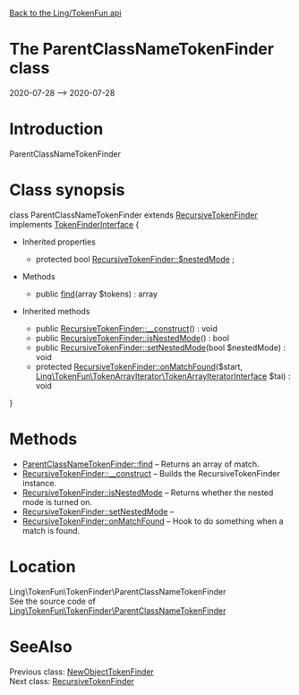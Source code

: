 [Back to the Ling/TokenFun api](https://github.com/lingtalfi/TokenFun/blob/master/doc/api/Ling/TokenFun.md)



The ParentClassNameTokenFinder class
================
2020-07-28 --> 2020-07-28






Introduction
============

ParentClassNameTokenFinder



Class synopsis
==============


class <span class="pl-k">ParentClassNameTokenFinder</span> extends [RecursiveTokenFinder](https://github.com/lingtalfi/TokenFun/blob/master/doc/api/Ling/TokenFun/TokenFinder/RecursiveTokenFinder.md) implements [TokenFinderInterface](https://github.com/lingtalfi/TokenFun/blob/master/doc/api/Ling/TokenFun/TokenFinder/TokenFinderInterface.md) {

- Inherited properties
    - protected bool [RecursiveTokenFinder::$nestedMode](#property-nestedMode) ;

- Methods
    - public [find](https://github.com/lingtalfi/TokenFun/blob/master/doc/api/Ling/TokenFun/TokenFinder/ParentClassNameTokenFinder/find.md)(array $tokens) : array

- Inherited methods
    - public [RecursiveTokenFinder::__construct](https://github.com/lingtalfi/TokenFun/blob/master/doc/api/Ling/TokenFun/TokenFinder/RecursiveTokenFinder/__construct.md)() : void
    - public [RecursiveTokenFinder::isNestedMode](https://github.com/lingtalfi/TokenFun/blob/master/doc/api/Ling/TokenFun/TokenFinder/RecursiveTokenFinder/isNestedMode.md)() : bool
    - public [RecursiveTokenFinder::setNestedMode](https://github.com/lingtalfi/TokenFun/blob/master/doc/api/Ling/TokenFun/TokenFinder/RecursiveTokenFinder/setNestedMode.md)(bool $nestedMode) : void
    - protected [RecursiveTokenFinder::onMatchFound](https://github.com/lingtalfi/TokenFun/blob/master/doc/api/Ling/TokenFun/TokenFinder/RecursiveTokenFinder/onMatchFound.md)($start, [Ling\TokenFun\TokenArrayIterator\TokenArrayIteratorInterface](https://github.com/lingtalfi/TokenFun/blob/master/doc/api/Ling/TokenFun/TokenArrayIterator/TokenArrayIteratorInterface.md) $tai) : void

}






Methods
==============

- [ParentClassNameTokenFinder::find](https://github.com/lingtalfi/TokenFun/blob/master/doc/api/Ling/TokenFun/TokenFinder/ParentClassNameTokenFinder/find.md) &ndash; Returns an array of match.
- [RecursiveTokenFinder::__construct](https://github.com/lingtalfi/TokenFun/blob/master/doc/api/Ling/TokenFun/TokenFinder/RecursiveTokenFinder/__construct.md) &ndash; Builds the RecursiveTokenFinder instance.
- [RecursiveTokenFinder::isNestedMode](https://github.com/lingtalfi/TokenFun/blob/master/doc/api/Ling/TokenFun/TokenFinder/RecursiveTokenFinder/isNestedMode.md) &ndash; Returns whether the nested mode is turned on.
- [RecursiveTokenFinder::setNestedMode](https://github.com/lingtalfi/TokenFun/blob/master/doc/api/Ling/TokenFun/TokenFinder/RecursiveTokenFinder/setNestedMode.md) &ndash; 
- [RecursiveTokenFinder::onMatchFound](https://github.com/lingtalfi/TokenFun/blob/master/doc/api/Ling/TokenFun/TokenFinder/RecursiveTokenFinder/onMatchFound.md) &ndash; Hook to do something when a match is found.





Location
=============
Ling\TokenFun\TokenFinder\ParentClassNameTokenFinder<br>
See the source code of [Ling\TokenFun\TokenFinder\ParentClassNameTokenFinder](https://github.com/lingtalfi/TokenFun/blob/master/TokenFinder/ParentClassNameTokenFinder.php)



SeeAlso
==============
Previous class: [NewObjectTokenFinder](https://github.com/lingtalfi/TokenFun/blob/master/doc/api/Ling/TokenFun/TokenFinder/NewObjectTokenFinder.md)<br>Next class: [RecursiveTokenFinder](https://github.com/lingtalfi/TokenFun/blob/master/doc/api/Ling/TokenFun/TokenFinder/RecursiveTokenFinder.md)<br>
